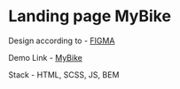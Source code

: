 # Landing page MyBike
Design according to - [FIGMA](https://www.figma.com/file/NZQAIydtHo5QkINyGLHNcq/BIKE-New-Version?node-id=0%3A1&t=0qcPYQeMqyaqpomh-0)

Demo Link - [MyBike](https://serhiiromaniukwd.github.io/myBike-landing/)

Stack - HTML, SCSS, JS, BEM 
